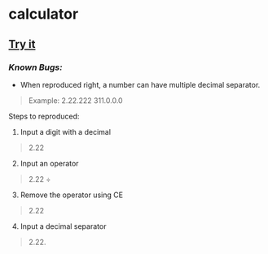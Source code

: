 # calculator

## [Try it](osiasjmp.github.io/calculator)

### *Known Bugs:*

- When reproduced right, a number can have multiple decimal separator.

> Example:
> 2.22.222
> 311.0.0.0

Steps to reproduced:
1. Input a digit with a decimal
> 2.22
2. Input an operator
> 2.22 ÷
3. Remove the operator using CE
> 2.22
4. Input a decimal separator
> 2.22.
